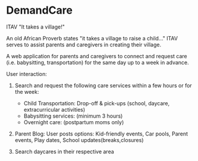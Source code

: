 # DemandCare
ITAV
"It takes a village!"

An old African Proverb states "it takes a village to raise a child..." 
ITAV serves to assist parents and caregivers in creating their village.

A web application for parents and caregivers to connect and request care (i.e. babysitting, transportation) for the same day up to a week in advance.

User interaction:
1. Search and request the following care services within a few hours or for the week: 

    - Child Transportation: Drop-off & pick-ups (school, daycare, extracurricular activities)
    - Babysitting services: (minimum 3 hours)
    - Overnight care: (postpartum moms only)

2. Parent Blog:
    User posts options:
     Kid-friendly events, 
     Car pools, 
     Parent events, 
     Play dates, 
     School updates(breaks,closures)
3. Search daycares in their respective area 